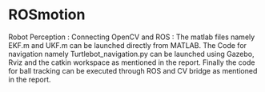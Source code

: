 # ROSmotion
Robot Perception : Connecting OpenCV and ROS :
The matlab files namely EKF.m and UKF.m can be launched directly from MATLAB. The Code for navigation namely Turtlebot_navigation.py can be launched using Gazebo, Rviz and the catkin workspace as mentioned in the report. Finally the code for ball tracking can be executed through ROS and CV bridge as mentioned in the report.
